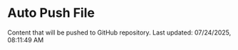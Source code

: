 # Auto Push File

Content that will be pushed to GitHub repository.
Last updated: 07/24/2025, 08:11:49 AM